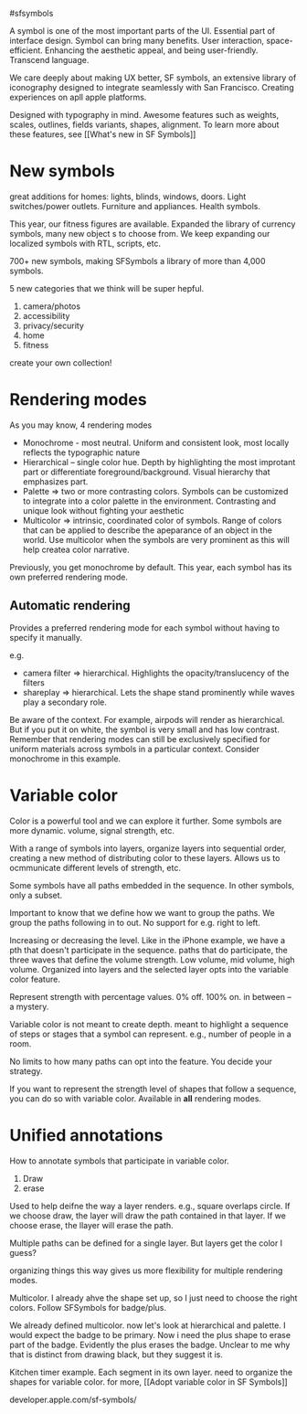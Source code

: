 #sfsymbols 

A symbol is one of the most important parts of the UI.  Essential part of interface design.
Symbol can bring many benefits.  User interaction, space-efficient.  Enhancing the aesthetic appeal, and being user-friendly.  Transcend language.  

We care deeply about making UX better, SF symbols, an extensive library of iconography designed to integrate seamlessly with San Francisco.  Creating experiences on apll apple platforms.

Designed with typography in mind.  Awesome features such as weights, scales, outlines, fields variants, shapes, alignment.  To learn more about these features, see [[What's new in SF Symbols]]

# New symbols
great additions for homes: lights, blinds, windows, doors.  Light switches/power outlets.
Furniture and appliances.
Health symbols.

This year, our fitness figures are available.  Expanded the library of currency symbols, many new object s to choose from.  We keep expanding our localized symbols with RTL, scripts, etc.

700+ new symbols, making SFSymbols a library of more than 4,000 symbols.

5 new categories that we think will be super hepful.
1.  camera/photos
2. accessibility
3. privacy/security
4. home
5. fitness

create your own collection!
# Rendering modes
As you may know, 4 rendering modes
* Monochrome - most neutral.  Uniform and consistent look, most locally reflects the typographic nature
* Hierarchical  – single color hue.  Depth by highlighting the most improtant part or differentiate foreground/background.  Visual hierarchy that emphasizes part.
* Palette => two or more contrasting colors.  Symbols can be customized to integrate into a color palette in the environment.  Contrasting and unique look without fighting your aesthetic
* Multicolor => intrinsic, coordinated color of symbols.  Range of colors that can be applied to describe the apeparance of an object in the world.  Use multicolor when the symbols are very prominent as this will help createa  color narrative.

Previously, you get monochrome by default.  This year, each symbol has its own preferred rendering mode.  

## Automatic rendering
Provides a preferred rendering mode for each symbol without having to specify it manually.

e.g. 
* camera filter => hierarchical.  Highlights the opacity/translucency of the filters
* shareplay => hierarchical.  Lets the shape stand prominently while waves play a secondary role.

Be aware of the context.  For example, airpods will render as hierarchical.  But if you put it on white, the symbol is very small and has low contrast.  Remember that rendering modes can still be exclusively specified for uniform materials across symbols in a particular context.  Consider monochrome in this example.


# Variable color
Color is a powerful tool and we can explore it further.  Some symbols are more dynamic.  volume, signal strength, etc.

With a range of symbols into layers, organize layers into sequential order, creating a new method of distributing color to these layers.  Allows us to ocmmunicate different levels of strength, etc.

Some symbols have all paths embedded in the sequence.  In other symbols, only a subset.

Important to know that we define how we want to group the paths.  We group the paths following in to out.  No support for e.g. right to left.

Increasing or decreasing the level.  Like in the iPhone example, we have a pth that doesn't participate in the sequence.  paths that do participate, the three waves that define the volume strength.  Low volume, mid volume, high volume.  Organized into layers and the selected layer opts into the variable color feature.

Represent strength with percentage values.  0% off.  100% on.  in between – a mystery.

Variable color is not meant to create depth.  meant to highlight a sequence of steps or stages that a symbol can represent.  e.g., number of people in a room.

No limits to how many paths can opt into the feature.  You decide your strategy.

If you want to represent the strength level of shapes that follow a sequence, you can do so with variable color.  Available in **all** rendering modes.

# Unified annotations
How to annotate symbols that participate in variable color.

1.  Draw
2. erase

Used to help deifne the way a layer renders.  e.g., square overlaps circle.  If we choose draw, the layer will draw the path contained in that layer.  If we choose erase, the llayer will erase the path.

Multiple paths can be defined for a single layer.  But layers get the color I guess?

organizing things this way gives us more flexibility for multiple rendering modes.

Multicolor.  I already ahve the shape set up, so I just need to choose the right colors.  Follow SFSymbols for badge/plus.

We already defined multicolor.  now let's look at hierarchical and palette.  I would expect the badge to be primary.  Now i need the plus shape to erase part of the badge.  Evidently the plus erases the badge.  Unclear to me why that is distinct from drawing black, but they suggest it is.

Kitchen timer example.  Each segment in its own layer.  need to organize the shapes for variable color.
for more,
[[Adopt variable color in SF Symbols]]

developer.apple.com/sf-symbols/


